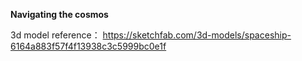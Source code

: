 **Navigating the cosmos**

3d model reference： https://sketchfab.com/3d-models/spaceship-6164a883f57f4f13938c3c5999bc0e1f
